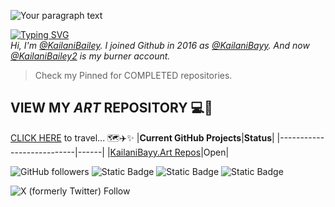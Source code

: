 ![Your paragraph text](https://github.com/user-attachments/assets/6469e1aa-856b-42d7-b933-d5168e63d8fe)

[![Typing SVG](https://readme-typing-svg.demolab.com?font=Fira+Code&size=33&duration=2000&pause=1000&color=F718DC&background=FF496300&random=false&width=435&lines=✨Dat+CyberSec+Mami.✨)](https://git.io/typing-svg) <br>
*Hi, I'm [@KailaniBailey](https://github.com/KailaniBailey). I joined Github in 2016 as [@KailaniBayy](https://github.com/KailaniBayy). And now [@KailaniBailey2](https://github.com/KailaniBailey2) is my burner account.*

> Check my Pinned for COMPLETED repositories.

## VIEW MY *ART* REPOSITORY 💻🎨
[CLICK HERE](http://github.com/KailaniBailey/KailaniBayy.Art) to travel... 🗺️✈️✨
|**Current GitHub Projects**|**Status**|
|---------------------------|------|
|[KailaniBayy.Art Repos](https://github.com/users/KailaniBailey/projects/2)|Open|

![GitHub followers](https://img.shields.io/github/followers/KailaniBailey)
![Static Badge](https://img.shields.io/badge/Programming%20Language(s)-Python%2C%20SQL-purple)
![Static Badge](https://img.shields.io/badge/Operating%20System%20(OS)-Linux-pink)
![Static Badge](https://img.shields.io/badge/CompTIA%20Certification(s)-Security+-blue)


 
![X (formerly Twitter) Follow](https://img.shields.io/twitter/follow/kailanibayy)


<!---
KailaniBailey/KailaniBailey is a ✨ special ✨ repository because its `README.md` (this file) appears on your GitHub profile.
You can click the Preview link to take a look at your changes.
--->
